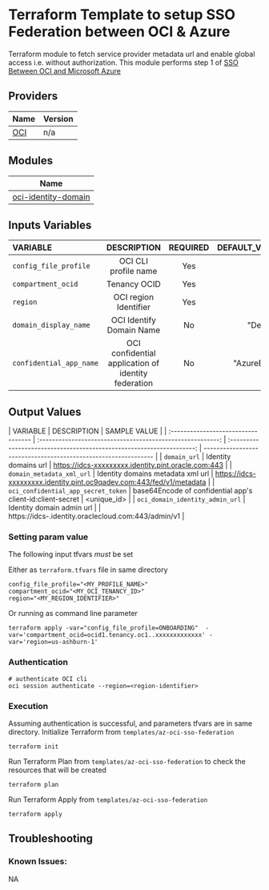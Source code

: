 # Terraform Template to setup SSO Federation between OCI & Azure

Terraform module to fetch service provider metadata url and enable global access i.e. without authorization. This module performs step 1 of [SSO Between OCI and Microsoft Azure](https://docs.oracle.com/en-us/iaas/Content/Identity/tutorials/azure_ad/sso_azure/azure_sso.htm)

## Providers

| Name                                                                  | Version |
| --------------------------------------------------------------------- | ------- |
| [OCI](https://registry.terraform.io/providers/oracle/oci/latest/docs) | n/a     |

## Modules

| Name                                                            |
| --------------------------------------------------------------- |
| [oci-identity-domain](modules/oci-identity/oci-identity-domain) |

## Inputs Variables

| VARIABLE                |                     DESCRIPTION                     | REQUIRED | DEFAULT_VALUE |                       SAMPLE VALUE |
| :---------------------- | :-------------------------------------------------: | :------: | ------------: | ---------------------------------: |
| `config_file_profile`   |                OCI CLI profile name                 |   Yes    |               |                       "ONBOARDING" |
| `compartment_ocid`      |                    Tenancy OCID                     |   Yes    |               | "ocid1.tenancy.oc1..xxxxxxxxxxxxx" |
| `region`                |                OCI region Identifier                |   Yes    |               |                     "us-ashburn-1" |
| `domain_display_name`   |              OCI Identify Domain Name               |    No    |     "Default" |                                    |
| `confidential_app_name` | OCI confidential application of identity federation |    No    |  "AzureEntra" |                                    |

## Output Values

| VARIABLE                            |                        DESCRIPTION                         |                             SAMPLE VALUE                              |
| :---------------------------------- | :--------------------------------------------------------: | :-------------------------------------------------------------------: | -------------------------------------------------------------- |
| `domain_url`                         |                    Identity domains url                    |          https://idcs-xxxxxxxxx.identity.pint.oracle.com:443          |
| `domain_metadata_xml_url`             |             Identity domains metadata xml url              | https://idcs-xxxxxxxxx.identity.pint.oc9qadev.com:443/fed/v1/metadata |
| `oci_confidential_app_secret_token` | base64Encode of confidential app's client-id:client-secret |                              <unique_id>                              |
| `oci_domain_identity_admin_url`     |                    Identity domain admin url                    |                                                                       | https://idcs-<unique-id>.identity.oraclecloud.com:443/admin/v1 |

### Setting param value

The following input tfvars _must_ be set

Either as `terraform.tfvars` file in same directory

```
config_file_profile="<MY_PROFILE_NAME>"
compartment_ocid="<MY_OCI_TENANCY_ID>"
region="<MY_REGION_IDENTIFIER>"
```

Or running as command line parameter

```
terraform apply -var="config_file_profile=ONBOARDING"  -var='compartment_ocid=ocid1.tenancy.oc1..xxxxxxxxxxxxx' -var='region=us-ashburn-1'
```

### Authentication

```
# authenticate OCI cli
oci session authenticate --region=<region-identifier>
```

### Execution

Assuming authentication is successful, and parameters tfvars are in same directory.
Initialize Terraform from `templates/az-oci-sso-federation`

```
terraform init
```

Run Terraform Plan from `templates/az-oci-sso-federation` to check the resources that will be created

```
terraform plan
```

Run Terraform Apply from `templates/az-oci-sso-federation`

```
terraform apply
```

## Troubleshooting

### Known Issues:

NA
